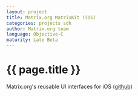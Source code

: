 ```yaml
---
layout: project
title: Matrix.org MatrixKit (iOS)
categories: projects sdk
author: Matrix.org team
language: Objective-C
maturity: Late Beta
---
```


# {{ page.title }}
Matrix.org's reusable UI interfaces for iOS ([github](https://github.com/matrix-org/matrix-ios-kit))
